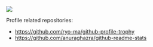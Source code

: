 

<div>
   <a href="https://github.com/ryo-ma/github-profile-trophy" target="_blank">
      <img src="https://github-profile-trophy.vercel.app/?username=hungtcs&column=8" />
   </a>
</div>

Profile related repositories:

- <https://github.com/ryo-ma/github-profile-trophy>
- <https://github.com/anuraghazra/github-readme-stats>
